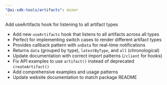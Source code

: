 ```yaml
---
"@ai-sdk-tools/artifacts": minor
---
```


Add useArtifacts hook for listening to all artifact types

- Add new `useArtifacts` hook that listens to all artifacts across all types
- Perfect for implementing switch cases to render different artifact types
- Provides callback pattern with `onData` for real-time notifications
- Returns `data` (grouped by type), `latestByType`, and `all` (chronological)
- Update documentation with correct import patterns (`/client` for hooks)
- Fix API examples to use `artifact()` instead of deprecated `createArtifact()`
- Add comprehensive examples and usage patterns
- Update website documentation to match package README
